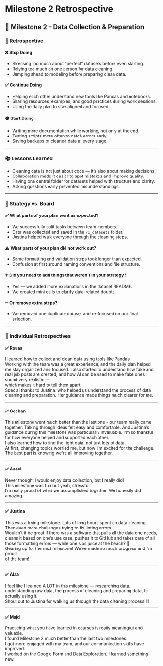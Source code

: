 # Milestone 2 Retrospective

## 🧩 Milestone 2 – Data Collection & Preparation

### 🔁 Retrospective

#### ❌ Stop Doing

- Stressing too much about “perfect” datasets before even starting.  
- Relying too much on one person for data cleaning.  
- Jumping ahead to modeling before preparing clean data.

#### ✅ Continue Doing

- Helping each other understand new tools like Pandas and notebooks.  
- Sharing resources, examples, and good practices during work sessions.  
- Using the daily plan to stay aligned and focused.

#### 🟢 Start Doing

- Writing more documentation while working, not only at the end.  
- Testing scripts more often to catch errors early.  
- Saving backups of cleaned data at every stage.

---

### 📚 Lessons Learned

- Cleaning data is not just about code — it’s also about making decisions.  
- Collaboration made it easier to spot mistakes and improve quality.  
- Having one central folder for datasets helped with structure and clarity.  
- Asking questions early prevented misunderstandings.

---

### 🎯 Strategy vs. Board

#### ✅ What parts of your plan went as expected?

- We successfully split tasks between team members.  
- Data was collected and saved in the `/1_datasets` folder.  
- Justina helped walk everyone through the cleaning steps.

#### ⚠️ What parts of your plan did not work out?

- Some formatting and validation steps took longer than expected.  
- Confusion at first around naming conventions and file structure.

#### ➕ Did you need to add things that weren't in your strategy?

- Yes — we added more explanations in the dataset README.  
- We created mini calls to clarify data-related doubts.

#### ➖ Or remove extra steps?

- We removed one duplicate dataset and re-focused on our final selection.

---

### 🧍 Individual Retrospectives

#### ✅ Rouaa

I learned how to collect and clean data using tools like Pandas.  
Working with the team was a great experience, and the daily plan helped me stay
organized and focused. I also started to understand how fake and real job posts
are created, and how AI can be used to make fake ones sound very realistic —  
which makes it hard to tell them apart.  
Special thanks to Justina, who helped us understand the process of data cleaning
and preparation. Her guidance made things much clearer for me.

---

#### ✅ Geehan

This milestone went much better than the last one - our team really came
together. Talking through ideas felt easy and comfortable. And Justina's
guidance during this milestone was particularly invaluable. I'm so thankful for
how everyone helped and supported each other.  
I also learned how to find the right data, not just lots of data.  
At first, changing topics worried me, but now I'm excited for the challenge.  
The best part is knowing we're all improving together.

---

#### ✅ Aseel

Never thought I would enjoy data collection, but I really did!  
This milestone was fun but yeah, stressful.  
I’m really proud of what we accomplished together. We honestly did amazing.

---

#### ✅ Justina

This was a trying milestone. Lots of long hours spent on data cleaning.  
Then even more challenges trying to fix linting errors.  
Wouldn’t it be great if there was a software that pulls all the data one
 needs, cleans it based on one’s use case, pushes it to GitHub and takes care
of all those formatting errors — while one sips juice at the beach? 🤣  
Gearing up for the next milestone! We’ve made so much progress and I’m proud  
of the team!

---

#### ✅ Alaa

I feel like I learned A LOT in this milestone — researching data, understanding
raw data, the process of cleaning and preparing data, to actually using it.  
Shout out to Justina for walking us through the data cleaning process!!!!

---

#### ✅ Majd

Practicing what you have learned in courses is really meaningful and valuable.  
I found Milestone 2 much better than the last two milestones.  
I got more engaged with my team, and our communication skills have improved.  
I worked on the Google Form and Data Exploration. I learned something new.
